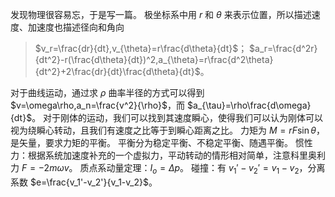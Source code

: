 发现物理很容易忘，于是写一篇。
极坐标系中用 $r$ 和 $\theta$ 来表示位置，所以描述速度、加速度也描述径向和角向
> $v_r=\frac{dr}{dt},v_{\theta}=r\frac{d\theta}{dt}$；
> $a_r=\frac{d^2r}{dt^2}-r(\frac{d\theta}{dt})^2,a_{\theta}=r\frac{d^2\theta}{dt^2}+2\frac{dr}{dt}\frac{d\theta}{dt}$。

对于曲线运动，通过求 $\rho$ 曲率半径的方式可以得到 $v=\omega\rho,a_n=\frac{v^2}{\rho}$，而 $a_{\tau}=\rho\frac{d\omega}{dt}$。
对于刚体的运动，我们可以找到其速度瞬心，使得我们可以认为刚体可以视为绕瞬心转动，且我们有速度之比等于到瞬心距离之比。
力矩为 $M=rF\sin \theta$，是矢量，要求力矩的平衡。
平衡分为稳定平衡、不稳定平衡、随遇平衡。
惯性力：根据系统加速度补充的一个虚拟力，平动转动的情形相对简单，注意科里奥利力 $F=-2m\omega v$。
质点系动量定理：$I_{o}=\Delta p$。
碰撞：有 $v_1'-v_2'=v_1-v_2$，分离系数 $e=\frac{v_1'-v_2'}{v_1-v_2}$。
